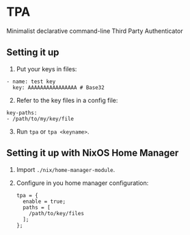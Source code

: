 # TPA

Minimalist declarative command-line Third Party Authenticator 

## Setting it up

1. Put your keys in files:

```
- name: test key
  key: AAAAAAAAAAAAAAAA # Base32
```

2. Refer to the key files in a config file:

```
key-paths:
- /path/to/my/key/file
```

3. Run `tpa` or `tpa <keyname>`.

## Setting it up with NixOS Home Manager

1. Import `./nix/home-manager-module`.
2. Configure in you home manager configuration:
   
   ``` plain
   tpa = {
     enable = true;
     paths = [
       /path/to/key/files
     ];
   };
   ```
